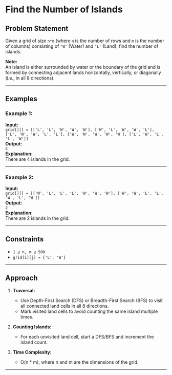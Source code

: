 # Find the Number of Islands

## Problem Statement
Given a grid of size `n*m` (where `n` is the number of rows and `m` is the number of columns) consisting of `'W'` (Water) and `'L'` (Land), find the number of islands.

**Note:**  
An island is either surrounded by water or the boundary of the grid and is formed by connecting adjacent lands horizontally, vertically, or diagonally (i.e., in all 8 directions).

---

## Examples

### Example 1:
**Input:**  
`grid[][] = [['L', 'L', 'W', 'W', 'W'], ['W', 'L', 'W', 'W', 'L'], ['L', 'W', 'W', 'L', 'L'], ['W', 'W', 'W', 'W', 'W'], ['L', 'W', 'L', 'L', 'W']]`  
**Output:**  
`4`  
**Explanation:**  
There are 4 islands in the grid.

---

### Example 2:
**Input:**  
`grid[][] = [['W', 'L', 'L', 'L', 'W', 'W', 'W'], ['W', 'W', 'L', 'L', 'W', 'L', 'W']]`  
**Output:**  
`2`  
**Explanation:**  
There are 2 islands in the grid.

---

## Constraints
- `1 ≤ n, m ≤ 500`
- `grid[i][j] = {'L', 'W'}`

---

## Approach

1. **Traversal:**  
   - Use Depth-First Search (DFS) or Breadth-First Search (BFS) to visit all connected land cells in all 8 directions.
   - Mark visited land cells to avoid counting the same island multiple times.

2. **Counting Islands:**  
   - For each unvisited land cell, start a DFS/BFS and increment the island count.

3. **Time Complexity:**  
   - O(n * m), where n and m are the dimensions of the grid.

---